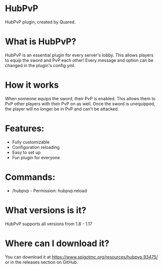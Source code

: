 # HubPvP

HubPvP plugin, created by Quared.

# What is HubPvP?

HubPvP is an essential plugin for every server's lobby. This allows players to equip the sword and PvP each other! Every
message and option can be changed in the plugin's config.yml.

# How it works

When someone equips the sword, their PvP is enabled. This allows them to PvP other players with their PvP on as well.
Once the sword is unequipped, the player will no longer be in PvP and can't be attacked.

# Features:

- Fully customizable
- Configuration reloading
- Easy to set up
- Fun plugin for everyone

# Commands:

- /hubpvp - Permission: hubpvp.reload

# What versions is it?

HubPvP supports all versions from 1.8 - 1.17

# Where can I download it?

You can download it at https://www.spigotmc.org/resources/hubpvp.93475/ or in the releases section on GitHub.
